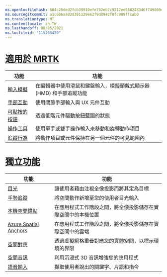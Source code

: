 ```yaml
---
ms.openlocfilehash: 604c25ded2fcb39910efe762eb7c9212ee568248346f74966940d363b2dc4a8e
ms.sourcegitcommit: a1c086aa83d381129e62f9d8942f0fc889ffcab0
ms.translationtype: MT
ms.contentlocale: zh-TW
ms.lasthandoff: 08/05/2021
ms.locfileid: "115203420"
---
```

# <a name="available-in-mrtk"></a>[適用於 MRTK](#tab/mrtk)

|  功能  |  功能  |
| --- | --- |
| [輸入模擬](https://microsoft.github.io/MixedReality-UXTools-Unreal/Docs/InputSimulation.html) | 在編輯器中使用滑鼠和鍵盤輸入，模擬頭戴式顯示器 (HMD) 和手部追蹤功能 |
| [手部互動](https://microsoft.github.io/MixedReality-UXTools-Unreal/Docs/HandInteraction.html) | 使用關節手部輸入與 UX 元件互動 |
| [可點按的按鈕](https://microsoft.github.io/MixedReality-UXTools-Unreal/Docs/PressableButton.html) | 透過低階元件驅動按鈕藍圖的狀態 |
| [操作工具](https://microsoft.github.io/MixedReality-UXTools-Unreal/Docs/Manipulator.html) | 使用單手或雙手操作輸入來移動和旋轉動作項目 |
| [追蹤行為](https://microsoft.github.io/MixedReality-UXTools-Unreal/Docs/FollowComponent.html) | 將動作項目或元件保持在另一個元件的可見範圍內 |

# <a name="standalone-features"></a>[獨立功能](#tab/standalone)

|  功能  |  功能  |
| --- | --- |
| [目光](../unreal/unreal-gaze-input.md) | 讓使用者藉由注視全像投影而將其定為目標 |
| [手勢追蹤](../unreal/unreal-hand-tracking.md) | 將空間動作新增至您的使用者目光輸入 |
| [本機空間錨點](../unreal/unreal-spatial-anchors.md) | 在應用程式工作階段之間，將全像投影儲存在實際空間中的本機位置 |
| [Azure Spatial Anchors](../unreal/unreal-azure-spatial-anchors.md) | 在應用程式工作階段之間，將全像投影儲存在實際空間中的雲端 |
| [空間對應](../unreal/unreal-spatial-mapping.md) | 透過虛擬網格重疊對應您的實體空間，以標示環境的界限 |
| [空間音訊](../unreal/unreal-spatial-audio.md) | 利用沉浸式 3D 音訊增強您的應用程式 |
| [語音輸入](../unreal/unreal-voice-input.md) | 擷取使用者說出的關鍵字、片語和指令|


